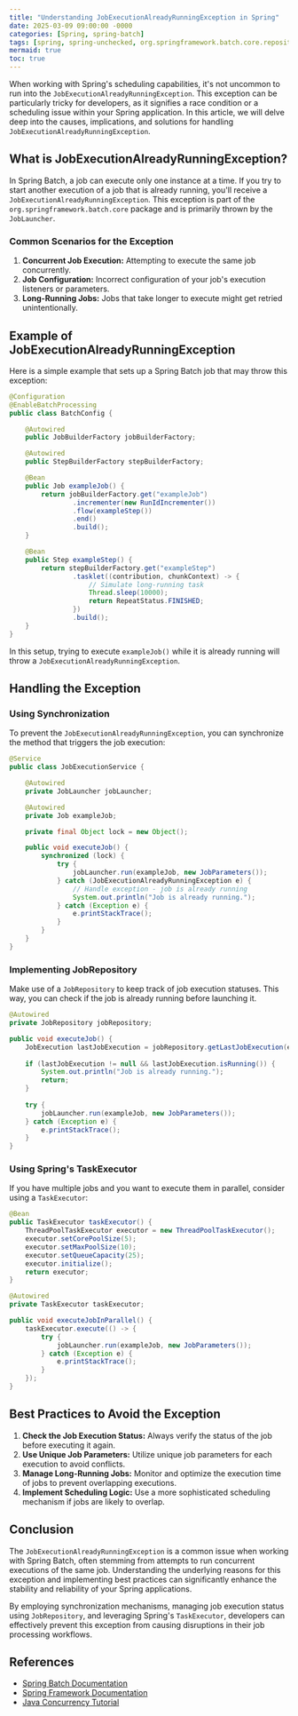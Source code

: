 ```yaml
---
title: "Understanding JobExecutionAlreadyRunningException in Spring"
date: 2025-03-09 09:00:00 -0000
categories: [Spring, spring-batch]
tags: [spring, spring-unchecked, org.springframework.batch.core.repository]
mermaid: true
toc: true
---
```



When working with Spring's scheduling capabilities, it's not uncommon to run into the `JobExecutionAlreadyRunningException`. This exception can be particularly tricky for developers, as it signifies a race condition or a scheduling issue within your Spring application. In this article, we will delve deep into the causes, implications, and solutions for handling `JobExecutionAlreadyRunningException`. 

## What is JobExecutionAlreadyRunningException?

In Spring Batch, a job can execute only one instance at a time. If you try to start another execution of a job that is already running, you'll receive a `JobExecutionAlreadyRunningException`. This exception is part of the `org.springframework.batch.core` package and is primarily thrown by the `JobLauncher`.

### Common Scenarios for the Exception

1. **Concurrent Job Execution:** Attempting to execute the same job concurrently.
2. **Job Configuration:** Incorrect configuration of your job's execution listeners or parameters.
3. **Long-Running Jobs:** Jobs that take longer to execute might get retried unintentionally.

## Example of JobExecutionAlreadyRunningException

Here is a simple example that sets up a Spring Batch job that may throw this exception:

```java
@Configuration
@EnableBatchProcessing
public class BatchConfig {

    @Autowired
    public JobBuilderFactory jobBuilderFactory;

    @Autowired
    public StepBuilderFactory stepBuilderFactory;

    @Bean
    public Job exampleJob() {
        return jobBuilderFactory.get("exampleJob")
                .incrementer(new RunIdIncrementer())
                .flow(exampleStep())
                .end()
                .build();
    }

    @Bean
    public Step exampleStep() {
        return stepBuilderFactory.get("exampleStep")
                .tasklet((contribution, chunkContext) -> {
                    // Simulate long-running task
                    Thread.sleep(10000);
                    return RepeatStatus.FINISHED;
                })
                .build();
    }
}
```

In this setup, trying to execute `exampleJob()` while it is already running will throw a `JobExecutionAlreadyRunningException`.

## Handling the Exception

### Using Synchronization

To prevent the `JobExecutionAlreadyRunningException`, you can synchronize the method that triggers the job execution:

```java
@Service
public class JobExecutionService {

    @Autowired
    private JobLauncher jobLauncher;

    @Autowired
    private Job exampleJob;

    private final Object lock = new Object();

    public void executeJob() {
        synchronized (lock) {
            try {
                jobLauncher.run(exampleJob, new JobParameters());
            } catch (JobExecutionAlreadyRunningException e) {
                // Handle exception - job is already running
                System.out.println("Job is already running.");
            } catch (Exception e) {
                e.printStackTrace();
            }
        }
    }
}
```

### Implementing JobRepository

Make use of a `JobRepository` to keep track of job execution statuses. This way, you can check if the job is already running before launching it.

```java
@Autowired
private JobRepository jobRepository;

public void executeJob() {
    JobExecution lastJobExecution = jobRepository.getLastJobExecution(exampleJob.getName(), null);
    
    if (lastJobExecution != null && lastJobExecution.isRunning()) {
        System.out.println("Job is already running.");
        return;
    }
    
    try {
        jobLauncher.run(exampleJob, new JobParameters());
    } catch (Exception e) {
        e.printStackTrace();
    }
}
```

### Using Spring's TaskExecutor

If you have multiple jobs and you want to execute them in parallel, consider using a `TaskExecutor`:

```java
@Bean
public TaskExecutor taskExecutor() {
    ThreadPoolTaskExecutor executor = new ThreadPoolTaskExecutor();
    executor.setCorePoolSize(5);
    executor.setMaxPoolSize(10);
    executor.setQueueCapacity(25);
    executor.initialize();
    return executor;
}

@Autowired
private TaskExecutor taskExecutor;

public void executeJobInParallel() {
    taskExecutor.execute(() -> {
        try {
            jobLauncher.run(exampleJob, new JobParameters());
        } catch (Exception e) {
            e.printStackTrace();
        }
    });
}
```

## Best Practices to Avoid the Exception

1. **Check the Job Execution Status:** Always verify the status of the job before executing it again.
2. **Use Unique Job Parameters:** Utilize unique job parameters for each execution to avoid conflicts.
3. **Manage Long-Running Jobs:** Monitor and optimize the execution time of jobs to prevent overlapping executions.
4. **Implement Scheduling Logic:** Use a more sophisticated scheduling mechanism if jobs are likely to overlap.

## Conclusion

The `JobExecutionAlreadyRunningException` is a common issue when working with Spring Batch, often stemming from attempts to run concurrent executions of the same job. Understanding the underlying reasons for this exception and implementing best practices can significantly enhance the stability and reliability of your Spring applications. 

By employing synchronization mechanisms, managing job execution status using `JobRepository`, and leveraging Spring's `TaskExecutor`, developers can effectively prevent this exception from causing disruptions in their job processing workflows.

## References

- [Spring Batch Documentation](https://docs.spring.io/spring-batch/docs/current/reference/html/)
- [Spring Framework Documentation](https://spring.io/projects/spring-framework)
- [Java Concurrency Tutorial](https://docs.oracle.com/javase/tutorial/essential/concurrency/index.html)